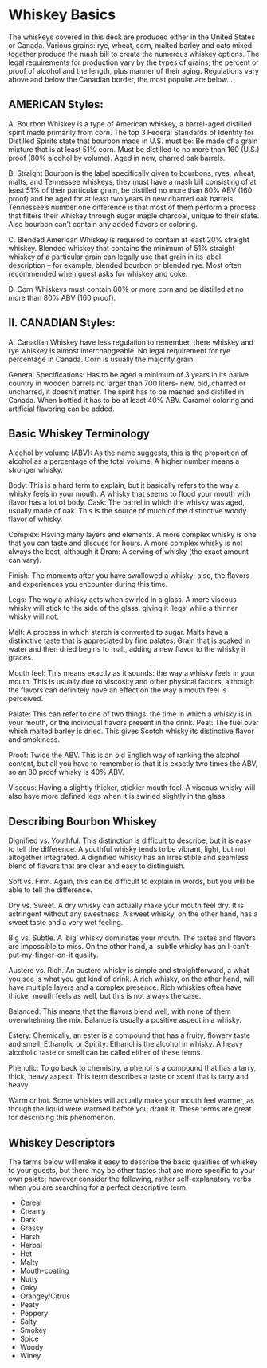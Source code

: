 # Whiskey Basics

The whiskeys covered in this deck are produced either in the United States or Canada. Various grains: rye, wheat, corn, malted barley and oats mixed together produce the mash bill to create the numerous whiskey options. The legal requirements for production vary by the types of grains, the percent or proof of alcohol and the length, plus manner of their aging. Regulations vary above and below the Canadian border, the most popular are below…

## AMERICAN Styles:

A. Bourbon Whiskey is a type of American whiskey, a barrel-aged distilled spirit made primarily from corn.
The top 3 Federal Standards of Identity for Distilled Spirits state that bourbon made in U.S. must be:
Be made of a grain mixture that is at least 51% corn.
Must be distilled to no more than 160 (U.S.) proof (80% alcohol by volume).
Aged in new, charred oak barrels.

B. Straight Bourbon is the label specifically given to bourbons, ryes, wheat, malts, and Tennessee whiskeys, they must have a mash bill consisting of at least 51% of their particular grain, be distilled no more than 80% ABV (160 proof) and be aged for at least two years in new charred oak barrels. Tennessee’s number one difference is that most of them perform a process that filters their whiskey through sugar maple charcoal, unique to their state. Also bourbon can’t contain any added flavors or coloring.

C. Blended American Whiskey is required to contain at least 20% straight whiskey. Blended whiskey that contains the minimum of 51% straight whiskey of a particular grain can legally use that grain in its label description – for example, blended bourbon or blended rye. Most often recommended when guest asks for whiskey and coke.

D. Corn Whiskeys must contain 80% or more corn and be distilled at no more than 80% ABV (160 proof).

## II. CANADIAN Styles:

A. Canadian Whiskey have less regulation to remember, there whiskey and rye whiskey is almost interchangeable. No legal
requirement for rye percentage in Canada. Corn is usually the majority grain.

General Specifications:
Has to be aged a minimum of 3 years in its native country in wooden barrels no larger than 700 liters- new, old, charred or uncharred, it doesn’t matter.
The spirit has to be mashed and distilled in Canada.
When bottled it has to be at least 40% ABV.
Caramel coloring and artificial flavoring can be added.

## Basic Whiskey Terminology

Alcohol by volume (ABV): As the name suggests, this is the proportion of alcohol as a percentage of the total volume. A higher number means a stronger whisky.

Body: This is a hard term to explain, but it basically refers to the way a whisky feels in your mouth. A whisky that seems to flood your mouth with flavor has a lot of body.
Cask: The barrel in which the whisky was aged, usually made of oak. This is the source of much of the distinctive woody flavor of whisky.

Complex: Having many layers and elements. A more complex whisky is one that you can taste and discuss for hours. A more complex whisky is not always the best, although it
Dram: A serving of whisky (the exact amount can vary).

Finish: The moments after you have swallowed a whisky; also, the flavors and experiences you encounter during this time.

Legs: The way a whisky acts when swirled in a glass. A more viscous whisky will stick to the side of the glass, giving it ‘legs’ while a thinner whisky will not.

Malt: A process in which starch is converted to sugar. Malts have a distinctive taste that is appreciated by fine palates. Grain that is soaked in water and then dried begins to malt, adding a new flavor to the whisky it graces.

Mouth feel: This means exactly as it sounds: the way a whisky feels in your mouth. This is usually due to viscosity and other physical factors, although the flavors can definitely have an effect on the way a mouth feel is perceived.

Palate: This can refer to one of two things: the time in which a whisky is in your mouth, or the individual flavors present in the drink.
Peat: The fuel over which malted barley is dried. This gives Scotch whisky its distinctive flavor and smokiness.

Proof: Twice the ABV. This is an old English way of ranking the alcohol content, but all you have to remember is that it is exactly two times the ABV, so an 80 proof whisky is 40% ABV.

Viscous: Having a slightly thicker, stickier mouth feel. A viscous whisky will also have more defined legs when it is swirled slightly in the glass.

## Describing Bourbon Whiskey

Dignified vs. Youthful. This distinction is difficult to describe, but it is easy to tell the difference. A youthful whisky tends to be vibrant, light, but not altogether integrated. A dignified whisky has an irresistible and seamless blend of flavors that are clear and easy to distinguish.

Soft vs. Firm. Again, this can be difficult to explain in words, but you will be able to tell the difference.

Dry vs. Sweet. A dry whisky can actually make your mouth feel dry. It is astringent without any sweetness. A sweet whisky, on the other hand, has a sweet taste and a very wet feeling.

Big vs. Subtle. A ‘big’ whisky dominates your mouth. The tastes and flavors are impossible to miss. On the other hand, a  subtle whisky has an I-can’t-put-my-finger-on-it quality.

Austere vs. Rich. An austere whisky is simple and straightforward, a what you see is what you get kind of drink. A rich whisky, on the other hand, will have multiple layers and a complex presence. Rich whiskies often have thicker mouth feels as well, but this is not always the case.

Balanced: This means that the flavors blend well, with none of them overwhelming the mix. Balance is usually a positive aspect in a whisky.

Estery: Chemically, an ester is a compound that has a fruity, flowery taste and smell.
Ethanolic or Spirity: Ethanol is the alcohol in whisky. A heavy alcoholic taste or smell can be called either of these terms.

Phenolic: To go back to chemistry, a phenol is a compound that has a tarry, thick, heavy aspect. This term describes a taste or scent that is tarry and heavy.

Warm or hot. Some whiskies will actually make your mouth feel warmer, as though the liquid were warmed before you drank it. These terms are great for describing this phenomenon.

## Whiskey Descriptors

The terms below will make it easy to describe the basic qualities of whiskey to your guests, but there may be other tastes that are more specific to your own palate; however consider the following, rather self-explanatory verbs when you are searching for a perfect descriptive term.

- Cereal
- Creamy
- Dark
- Grassy
- Harsh
- Herbal
- Hot
- Malty
- Mouth-coating
- Nutty
- Oaky
- Orangey/Citrus
- Peaty
- Peppery
- Salty
- Smokey
- Spice
- Woody
- Winey
